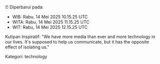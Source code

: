 ⏰ Diperbarui pada:
- WIB: Rabu, 14 Mei 2025 10.15.25 UTC
- WITA: Rabu, 14 Mei 2025 11.15.25 UTC
- WIT: Rabu, 14 Mei 2025 12.15.25 UTC

Kutipan Inspiratif:
"We have more media than ever and more technology in our lives. It's supposed to help us communicate, but it has the opposite effect of isolating us."


Kategori: technology

